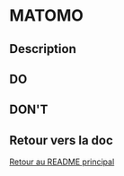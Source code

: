 # MATOMO

## Description

## DO

## DON'T

## Retour vers la doc

[Retour au README principal](../../README.md)